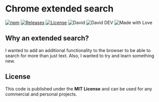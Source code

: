 # Chrome extended search

[![npm](https://img.shields.io/npm/v/npm.svg?style=flat-square)](https://github.com/tomlutzenberger/chrome-extended-search)
[![Releases](https://img.shields.io/github/release/tomlutzenberger/chrome-extended-search.svg?maxAge=2592000&style=flat-square)](https://github.com/tomlutzenberger/chrome-extended-search/releases)
[![License](https://img.shields.io/github/license/tomlutzenberger/chrome-extended-search.svg?maxAge=2592000&style=flat-square)](https://github.com/tomlutzenberger/chrome-extended-search/blob/master/LICENSE)
![David](https://img.shields.io/david/tomlutzenberger/chrome-extended-search.svg?maxAge=2592000&style=flat-square)
![David DEV](https://img.shields.io/david/dev/tomlutzenberger/chrome-extended-search.svg?maxAge=2592000&style=flat-square)
![Made with Love](https://img.shields.io/badge/Made%20with-%E2%99%A5-red.svg?style=flat-square)


## Why an extended search?

I wanted to add an additional functionality to the browser to be able to search for more than just text.
Also, I wanted to try and learn something new.


## License

This code is published under the **MIT License** and can be used for any commercial and personal projects.
